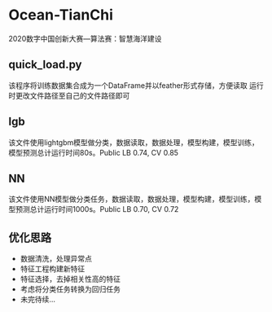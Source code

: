 # Ocean-TianChi
2020数字中国创新大赛—算法赛：智慧海洋建设

## quick_load.py
该程序将训练数据集合成为一个DataFrame并以feather形式存储，方便读取
运行时更改文件路径至自己的文件路径即可

## lgb
该文件使用lightgbm模型做分类，数据读取，数据处理，模型构建，模型训练，模型预测总计运行时间80s。Public LB 0.74, CV 0.85

## NN
该文件使用NN模型做分类任务，数据读取，数据处理，模型构建，模型训练，模型预测总计运行时间1000s。Public LB 0.70, CV 0.72

## 优化思路
- 数据清洗，处理异常点
- 特征工程构建新特征
- 特征选择，去掉相关性高的特征
- 考虑将分类任务转换为回归任务
- 未完待续...
